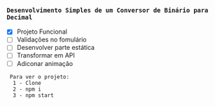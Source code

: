 ### `Desenvolvimento Simples de um Conversor de Binário para Decimal`

 - [x] Projeto Funcional
 - [ ] Validações no fomulário
 - [ ] Desenvolver parte estática
 - [ ] Transformar em API
 - [ ] Adiconar animação
 
```
 Para ver o projeto:
  1 - Clone
  2 - npm i
  3 - npm start
```
